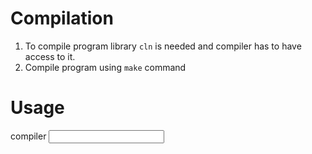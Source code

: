 Compilation
=================
1) To compile program library `cln` is needed and compiler has to have access to it.
2) Compile program using `make` command

Usage
=====
  compiler <input program> <output program>

